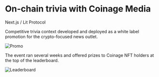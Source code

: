 # On-chain trivia with Coinage Media
Next.js / Lit Protocol

Competitive trivia context developed and deployed as a white label promotion for the crypto-focused news outlet. 

![Promo](/../media/gif/Coinage_trivia_promo.gif?raw=true "Coinage Promo")

The event ran several weeks and offered prizes to Coinage NFT holders at the top of the leaderboard.

![Leaderboard](/../media/png/leaderboard.png?raw=true "Leaderboard")
